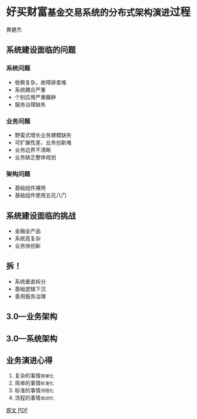 
# 好买财富`基金交易系统的分布式架构演进`过程
黄健杰

## 系统建设面临的问题
### 系统问题
* 依赖复杂，故障排查难
* 系统耦合严重
* 个别应用严重臃肿
* 服务治理缺失

### 业务问题
* 野蛮式增长业务建模缺失
* 可扩展性差，业务创新难
* 业务边界不清晰
* 业务缺乏整体规划

### 架构问题
* 基础组件裸用
* 基础组件使用五花八门


## 系统建设面临的挑战
* 金融全产品
* 系统高复杂
* 业务快创新


## 拆！
* 系统垂直拆分
* 基础逻辑下沉
* 善用服务治理


## 3.0—业务架构


## 3.0—系统架构


## 业务演进心得
1. 复杂的事情`简单化`
2. 简单的事情`标准化`
3. 标准的事情`流程化`
4. 流程的事情`自动化`


[原文 PDF](https://static001.geekbang.org/con/28/pdf/550565537/file/Qcon%E5%8C%97%E4%BA%AC2018--%E3%80%8A%E5%A5%BD%E4%B9%B0%E8%B4%A2%E5%AF%8C%E5%9F%BA%E9%87%91%E4%BA%A4%E6%98%93%E7%B3%BB%E7%BB%9F%E7%9A%84%E5%88%86%E5%B8%83%E5%BC%8F%E6%9E%B6%E6%9E%84%E6%BC%94%E8%BF%9B%E8%BF%87%E7%A8%8B%E3%80%8B--%E9%BB%84%E5%81%A5%E6%9D%B0.pdf)
